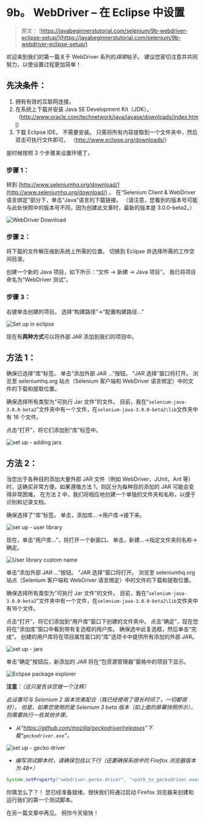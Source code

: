 # 9b。 WebDriver – 在 Eclipse 中设置

> 原文： [https://javabeginnerstutorial.com/selenium/9b-webdriver-eclipse-setup/](https://javabeginnerstutorial.com/selenium/9b-webdriver-eclipse-setup/)

欢迎来到我们的第一篇关于 WebDriver 系列的*探索*帖子。 建议您密切注意并共同努力，以使设置过程更加简单！

## 先决条件：

1.  拥有有效的互联网连接。
2.  在系统上下载并安装 Java SE Development Kit（JDK）。 （<http://www.oracle.com/technetwork/java/javase/downloads/index.html>）
3.  下载 Eclipse IDE。 不需要安装。 只需将所有内容提取到一个文件夹中，然后双击可执行文件即可。 （<http://www.eclipse.org/downloads/>）

是时候按照 3 个步骤来设置环境了，

### 步骤 1：

转到 [http://www.seleniumhq.org/download/](http://www.seleniumhq.org/download/) 。 在“Selenium Client & WebDriver 语言绑定”部分下，单击“Java”语言的下载链接。 （请注意，您看到的版本号可能与此处快照中的版本号不同，因为创建此文章时，最新的版本是 3.0.0-beta2。）

![WebDriver Download](img/0b73e11622eb81a47c315a5dfca2bd33.png)

### 步骤 2：

将下载的文件解压缩到系统上所需的位置。 切换到 Eclipse 并选择所需的工作空间目录。

创建一个新的 Java 项目，如下所示：“文件 -> 新建 -> Java 项目”。 我已将项目命名为“WebDriver 测试”。

### 步骤 3：

右键单击创建的项目。 选择“构建路径”->“配置构建路径...”

![Set up in eclipse](img/0c13bbcf5a6e7496910ffb5dc4aeff5e.png)

现在有**两种方式**可以将外部 JAR 添加到我们的项目中。

## 方法 1：

确保已选择“库”标签。 单击“添加外部 JAR ...”按钮。 “JAR 选择”窗口将打开。 浏览至 seleniumhq.org 站点（Selenium 客户端和 WebDriver 语言绑定）中的文件的下载和提取位置。

确保选择所有类型为“可执行 Jar 文件”的文件。 目前，我在“`selenium-java-3.0.0-beta2`”文件夹中有一个文件，在`selenium-java-3.0.0-beta2\lib`文件夹中有 16 个文件。

点击“打开”，将它们添加到“库”标签中。

![set up - adding jars](img/880ea8dae2b40384dc07196fdbad4411.png)

## 方法 2：

当您出于各种目的添加大量外部 JAR 文件（例如 WebDriver，JUnit，Ant 等）时，这确实非常方便。如果遵循方法 1，则区分为每种目的添加的 JAR 可能会变得非常困难。 在方法 2 中，我们将相应地创建一个单独的文件夹和名称，以便于识别和记录文档。

确保选择了“库”标签。 单击，添加库…->用户库->接下来。

![set up - user library](img/bf14e54d476d9a29513d8492c9ced139.png)

现在，单击“用户库...”，将打开一个新窗口。 单击，新建...->指定文件夹的名称->确定。

![User library custom name](img/cecbd5cf7bdbab42d44db3cebb5143d1.png)

单击“添加外部 JAR ...”按钮。 “JAR 选择”窗口将打开。 浏览至 seleniumhq.org 站点（Selenium 客户端和 WebDriver 语言绑定）中的文件的下载和提取位置。

确保选择所有类型为“可执行 Jar 文件”的文件。 目前，我在“`selenium-java-3.0.0-beta2`”文件夹中有一个文件，在`selenium-java-3.0.0-beta2\lib`文件夹中有16个文件。

点击“打开”，将它们添加到“用户库”窗口下创建的文件夹中。 点击“确定”，现在您将在“添加库”窗口中看到带有复选框的用户库。 确保选中此复选框，然后单击“完成”。 创建的用户库将在项目属性窗口的“库”选项卡中提供所有添加的外部 JAR。

![set up - jars](img/9b17625febb72772c5a42b94205880b2.png)

单击“确定”按钮后，新添加的 JAR 将在“包资源管理器”窗格中的项目下显示。

![Eclipse package explorer](img/47b2fc334fea0ad2428f1895376e5580.png)

**注意**：*（这只是告诉您做一个注释）*

*此设置可与 Selenium 2 版本完美配合（我已经使用了很长时间了，一切都很好）。 但是，如果您使用的是 Selenium 3 beta 版本（如上面的屏幕快照所示），则需要执行一些其他步骤。*

*   *从“<https://github.com/mozilla/geckodriver/releases>”下载“`geckodriver.exe`”。*

![set up - gecko driver](img/ea1465c979004461a1cb631d319582fe.png)

*   *编写测试脚本时，请确保包括以下行（还要确保系统中的 Firefox 浏览器版本为 48+）*

```java
System.setProperty("webdriver.gecko.driver", "<path_to_geckodriver.exe>");
```

你猜怎么了？！ 您已经准备就绪，很快我们将通过启动 Firefox 浏览器来创建和运行我们的第一个测试脚本。

在另一篇文章中再见。 祝你今天愉快！

